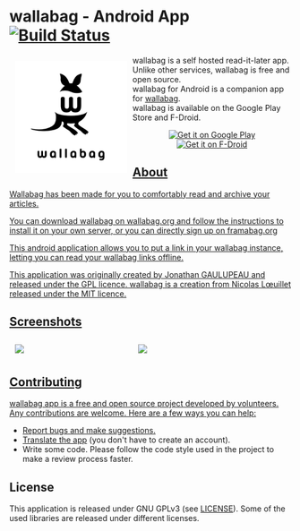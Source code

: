 # wallabag - Android App [![Build Status](https://travis-ci.org/wallabag/android-app.svg?branch=master)](https://travis-ci.org/wallabag/android-app)

<img src="unnamed.png" align="left"
width="200"
    hspace="10" vspace="10">

wallabag is a self hosted read-it-later app.  
Unlike other services, wallabag is free and open source.  
wallabag for Android is a companion app for [wallabag](https://www.wallabag.org).  
wallabag is available on the Google Play Store and F-Droid.

<p align="center">
<a href="https://play.google.com/store/apps/details?id=fr.gaulupeau.apps.InThePoche">
    <img alt="Get it on Google Play"
        height="80"
        src="https://play.google.com/intl/en_us/badges/images/generic/en_badge_web_generic.png" />
</a>  
<a href="https://f-droid.org/app/fr.gaulupeau.apps.InThePoche">
    <img alt="Get it on F-Droid"
        height="80"
        src="https://f-droid.org/badge/get-it-on.png" />
 </p>    
     
## About
  
Wallabag has been made for you to comfortably read and archive your articles.

You can download wallabag on wallabag.org and follow the instructions to install it on your own server, or you can directly sign up on framabag.org

This android application allows you to put a link in your wallabag instance, letting you can read your wallabag links offline.

This application was originally created by Jonathan GAULUPEAU and released under the GPL licence.
wallabag is a creation from Nicolas Lœuillet released under the MIT licence.

## Screenshots
<img src="https://github.com/Lokesh-Krishna/android-app/blob/master/Wallabag%20Reading%20List.png" align="left"
width="200"
    hspace="10" vspace="10">
<img src="https://github.com/Lokesh-Krishna/android-app/blob/master/Wallabag%20Article%20View.png" align="center"
width="200"
    hspace="10" vspace="10">
  
    
## Contributing
wallabag app is a free and open source project developed by volunteers. Any contributions are welcome. Here are a few ways you can help:
 * [Report bugs and make suggestions.](https://github.com/wallabag/android-app/issues)
 * [Translate the app](https://hosted.weblate.org/projects/wallabag/android-app/) (you don't have to create an account).
 * Write some code. Please follow the code style used in the project to make a review process faster.


## License

This application is released under GNU GPLv3 (see [LICENSE](LICENSE)).
Some of the used libraries are released under different licenses.

